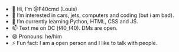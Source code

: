 - 👋 Hi, I’m @F40cmd (Louis)
- 👀 I’m interested in cars, jets, computers and coding (but i am bad).
- 🌱 I’m currently learning Python, HTML, CSS and JS.
- 📫 Text me on DC (f40_f40). DMs are open.
- 😄 Pronouns: he/him
- ⚡ Fun fact: I am a open person and I like to talk with people.
